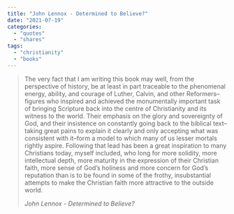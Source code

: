 ```yaml
---
title: "John Lennox - Determined to Believe?"
date: "2021-07-19"
categories:
  - "quotes"
  - "shares"
tags:
  - "christianity"
  - "books"
---
```


> The very fact that I am writing this book may well, from the perspective of history, be at least in part traceable to the phenomenal energy, ability, and courage of Luther, Calvin, and other Reformers–figures who inspired and achieved the monumentally important task of bringing Scripture back into the centre of Christianity and its witness to the world. Their emphasis on the glory and sovereignty of God, and their insistence on constantly going back to the biblical text–taking great pains to explain it clearly and only accepting what was consistent with it–form a model to which many of us lesser mortals rightly aspire. Following that lead has been a great inspiration to many Christians today, myself included, who long for more solidity, more intellectual depth, more maturity in the expression of their Christian faith, more sense of God’s holiness and more concern for God’s reputation than is to be found in some of the frothy, insubstantial attempts to make the Christian faith more attractive to the outside world.
>
> <cite> John Lennox - Determined to Believe? </cite>
